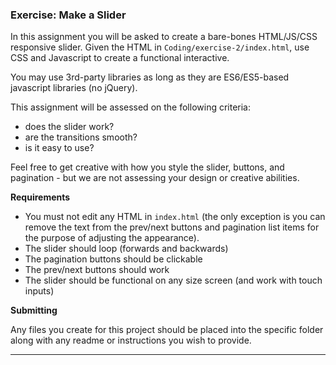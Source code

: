### Exercise: Make a Slider

In this assignment you will be asked to create a bare-bones HTML/JS/CSS responsive slider. Given the HTML in `Coding/exercise-2/index.html`, use CSS and Javascript to create a functional interactive. 

You may use 3rd-party libraries as long as they are ES6/ES5-based javascript libraries (no jQuery). 

This assignment will be assessed on the following criteria:

- does the slider work?
- are the transitions smooth? 
- is it easy to use?

Feel free to get creative with how you style the slider, buttons, and pagination - but we are not assessing your design or creative abilities. 

**Requirements** 

- You must not edit any HTML in `index.html` (the only exception is you can remove the text from the prev/next buttons and pagination list items for the purpose of adjusting the appearance).
- The slider should loop (forwards and backwards)
- The pagination buttons should be clickable
- The prev/next buttons should work
- The slider should be functional on any size screen (and work with touch inputs)

**Submitting** 

Any files you create for this project should be placed into the specific folder along with any readme or instructions you wish to provide.

---
